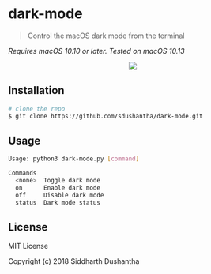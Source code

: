 # dark-mode

> Control the macOS dark mode from the terminal

*Requires macOS 10.10 or later. Tested on macOS 10.13*

<p align="center">
<img src=https://raw.githubusercontent.com/sdushantha/dark-mode/master/preview.gif>
</a>
</p>

## Installation

```bash
# clone the repo
$ git clone https://github.com/sdushantha/dark-mode.git
```

## Usage
```bash
Usage: python3 dark-mode.py [command]

Commands
  <none>  Toggle dark mode
  on      Enable dark mode
  off     Disable dark mode
  status  Dark mode status
```

## License
MIT License

Copyright (c) 2018 Siddharth Dushantha
